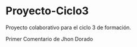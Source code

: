 # Proyecto-Ciclo3
Proyecto colaborativo para el ciclo 3 de formación.

Primer Comentario de Jhon Dorado
